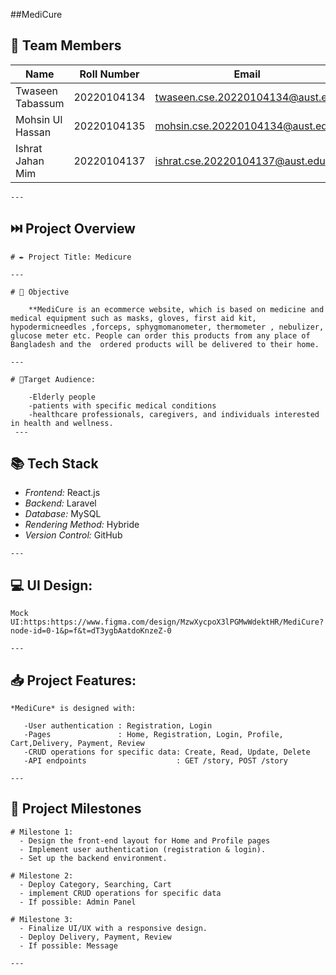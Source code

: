 ##MediCure
 

## 👥 Team Members

| Name                | Roll Number   | Email                               | Role              |
|---------------------|---------------|-------------------------------------|-------------------|
| Twaseen Tabassum    | 20220104134   | twaseen.cse.20220104134@aust.edu    | Lead              |
| Mohsin Ul Hassan    | 20220104135   | mohsin.cse.20220104134@aust.edu     | Frontend,Backend  |
| Ishrat Jahan Mim    | 20220104137   | ishrat.cse.20220104137@aust.edu     | Frontend,Backend  |

	---

## ⏭️ Project Overview

	# ✒️ Project Title: Medicure
	
	---

	# 🚀 Objective

		**MediCure is an ecommerce website, which is based on medicine and medical equipment such as masks, gloves, first aid kit, hypodermicneedles ,forceps, sphygmomanometer, thermometer , nebulizer, glucose meter etc. People can order this products from any place of Bangladesh and the  ordered products will be delivered to their home.

	---

	# 🎯Target Audience: 

		-Elderly people
		-patients with specific medical conditions 
		-healthcare professionals, caregivers, and individuals interested in health and wellness. 
	 ---

## 📚 Tech Stack

   - *Frontend:* React.js
   - *Backend:* Laravel
   - *Database:* MySQL
   - *Rendering Method:*  Hybride
   - *Version Control:* GitHub
	
	---

## 💻 UI Design:

	Mock UI:https:https://www.figma.com/design/MzwXycpoX3lPGMwWdektHR/MediCure?node-id=0-1&p=f&t=dT3ygbAatdoKnzeZ-0

	---

## 📥 Project Features: 

	*MediCure* is designed with:

	   -User authentication : Registration, Login
	   -Pages               : Home, Registration, Login, Profile,  Cart,Delivery, Payment, Review
	   -CRUD operations for specific data: Create, Read, Update, Delete
	   -API endpoints                    : GET /story, POST /story

	---


## 🌟 Project Milestones

	# Milestone 1: 
	  - Design the front-end layout for Home and Profile pages
	  - Implement user authentication (registration & login).
	  - Set up the backend environment.

	# Milestone 2: 
	  - Deploy Category, Searching, Cart
	  - implement CRUD operations for specific data
  	  - If possible: Admin Panel

	# Milestone 3: 
	  - Finalize UI/UX with a responsive design.
	  - Deploy Delivery, Payment, Review
	  - If possible: Message

	---

